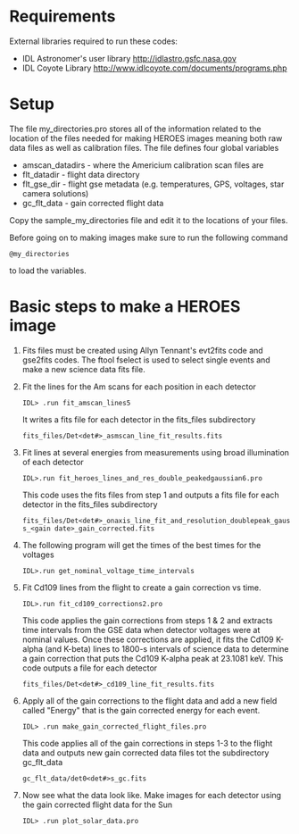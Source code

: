 Requirements
============
External libraries required to run these codes:
    
* IDL Astronomer's user library http://idlastro.gsfc.nasa.gov
* IDL Coyote Library http://www.idlcoyote.com/documents/programs.php

Setup
=====
The file my_directories.pro stores all of the information related to the location of the files needed for making HEROES images meaning both raw data files as well as calibration files. The file defines four global variables

* amscan_datadirs - where the Americium calibration scan files are
* flt_datadir - flight data directory
* flt_gse_dir - flight gse metadata (e.g. temperatures, GPS, voltages, star camera solutions)
* gc_flt_data - gain corrected flight data

Copy the sample_my_directories file and edit it to the locations of your files.

Before going on to making images make sure to run the following command

    @my_directories

to load the variables.

Basic steps to make a HEROES image
===================================

1. Fits files must be created using Allyn Tennant's evt2fits code and gse2fits codes. The ftool fselect is used to select single events and make a new science data fits file.

2. Fit the lines for the Am scans for each position in each detector

    
    `IDL> .run fit_amscan_lines5`    
	
	It writes a fits file for each detector in the fits_files subdirectory 
	
	`fits_files/Det<det#>_asmscan_line_fit_results.fits`

3. Fit lines at several energies from measurements using broad illumination of each detector
	
	`IDL>.run fit_heroes_lines_and_res_double_peakedgaussian6.pro`

	This code uses the fits files from step 1 and outputs 	a fits file for each detector in the fits_files 	subdirectory

	`fits_files/Det<det#>_onaxis_line_fit_and_resolution_doublepeak_gauss_<gain date>_gain_corrected.fits`
	
4. The following program will get the times of the best times for the voltages

	`IDL>.run get_nominal_voltage_time_intervals`

5. Fit Cd109 lines from the flight to create a gain correction vs time.

	`IDL>.run fit_cd109_corrections2.pro`
	
	This code applies the gain corrections from steps 1 & 2 and extracts time intervals from the GSE data when detector voltages were at nominal values. Once these corrections are applied, it fits the Cd109 K-alpha (and K-beta) lines to 1800-s intervals of science data to determine a gain correction that puts the Cd109 K-alpha peak at 23.1081 keV. This code outputs a file for each detector
	
	`fits_files/Det<det#>_cd109_line_fit_results.fits`

6. Apply all of the gain corrections to the flight data and add a new field called "Energy" that is the gain corrected energy for each event.
	
	`IDL> .run make_gain_corrected_flight_files.pro`

	This code applies all of the gain corrections in steps 1-3 to the flight data and outputs new gain corrected data files tot the subdirectory gc_flt_data

	`gc_flt_data/det0<det#>s_gc.fits`

7. Now see what the data look like. Make images for each detector using the gain corrected flight data for the Sun

    ``IDL> .run plot_solar_data.pro``



